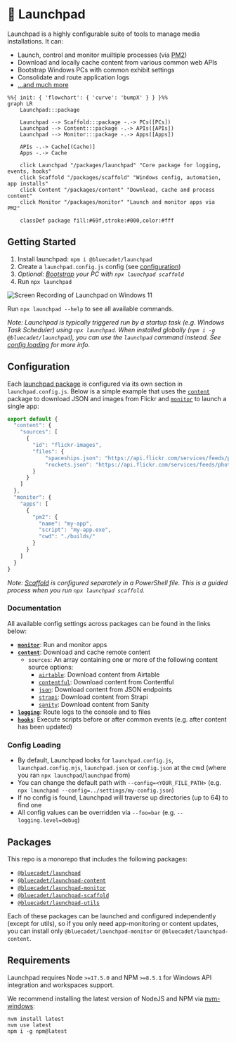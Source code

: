 # 🚀 Launchpad

Launchpad is a highly configurable suite of tools to manage media installations. It can:

- Launch, control and monitor muiltiple processes (via [PM2](https://pm2.keymetrics.io/))
- Download and locally cache content from various common web APIs
- Bootstrap Windows PCs with common exhibit settings
- Consolidate and route application logs
- [...and much more](#documentation)

```mermaid
%%{ init: { 'flowchart': { 'curve': 'bumpX' } } }%%
graph LR
    Launchpad:::package
    
    Launchpad --> Scaffold:::package -.-> PCs([PCs])
    Launchpad --> Content:::package -.-> APIs([APIs])
    Launchpad --> Monitor:::package -.-> Apps([Apps])
    
    APIs -.-> Cache[(Cache)]
    Apps -.-> Cache

    click Launchpad "/packages/launchpad" "Core package for logging, events, hooks"
    click Scaffold "/packages/scaffold" "Windows config, automation, app installs"
    click Content "/packages/content" "Download, cache and process content"
    click Monitor "/packages/monitor" "Launch and monitor apps via PM2"

    classDef package fill:#69f,stroke:#000,color:#fff
```

## Getting Started

1. Install launchpad: `npm i @bluecadet/launchpad`
2. Create a `launchpad.config.js` config (see [configuration](#configuration))
3. *Optional: [Bootstrap](/packages/scaffold) your PC with `npx launchpad scaffold`*
4. Run `npx launchpad`

![Screen Recording of Launchpad on Windows 11](https://user-images.githubusercontent.com/295789/197365153-d62d9218-2ffa-4611-ac61-fa5bf786766a.gif)

Run `npx launchpad --help` to see all available commands.

*Note: Launchpad is typically triggered run by a startup task (e.g. Windows Task Scheduler) using `npx launchpad`. When installed globally (`npm i -g @bluecadet/launchpad`), you can use the `launchpad` command instead. See [config loading](#config-loading) for more info.*

## Configuration

Each [launchpad package](#packages) is configured via its own section in `launchpad.config.js`. Below is a simple example that uses the [`content`](/packages/content) package to download JSON and images from Flickr and [`monitor`](/packages/monitor) to launch a single app:

```js
export default {
  "content": {
    "sources": [
      {
        "id": "flickr-images",
        "files": {
            "spaceships.json": "https://api.flickr.com/services/feeds/photos_public.gne?format=json&nojsoncallback=1&tags=spaceship",
            "rockets.json": "https://api.flickr.com/services/feeds/photos_public.gne?format=json&nojsoncallback=1&tags=rocket"
        }
      }
    ]
  },
  "monitor": {
    "apps": [
      {
        "pm2": {
          "name": "my-app",
          "script": "my-app.exe",
          "cwd": "./builds/"
        }
      }
    ]
  }
}
```

*Note: [Scaffold](/packages/scaffold) is configured separately in a PowerShell file. This is a guided process when you run `npx launchpad scaffold`.*

### Documentation

All available config settings across packages can be found in the links below:

- [**`monitor`**](/packages/monitor/README.md): Run and monitor apps
- [**`content`**](/packages/content/README.md): Download and cache remote content
  - `sources`: An array containing one or more of the following content source options:
    - [`airtable`](/packages/content/docs/airtable-source.md): Download content from Airtable
    - [`contentful`](/packages/content/docs/contentful-source.md): Download content from Contentful
    - [`json`](/packages/content/docs/json-source.md): Download content from JSON endpoints
    - [`strapi`](/packages/content/docs/strapi-source.md): Download content from Strapi
    - [`sanity`](/packages/content/docs/sanity-source.md): Download content from Sanity
- [**`logging`**](/packages/launchpad/docs/logging.md): Route logs to the console and to files
- [**`hooks`**](/packages/launchpad/docs/hooks.md): Execute scripts before or after common events (e.g. after content has been updated)

### Config Loading

- By default, Launchpad looks for `launchpad.config.js`, `launchpad.config.mjs`, `launchpad.json` or `config.json` at the cwd (where you ran `npx launchpad`/`launchpad` from)
- You can change the default path with `--config=<YOUR_FILE_PATH>` (e.g. `npx launchpad --config=../settings/my-config.json`)
- If no config is found, Launchpad will traverse up directories (up to 64) to find one
- All config values can be overridden via `--foo=bar` (e.g. `--logging.level=debug`)

## Packages

This repo is a monorepo that includes the following packages:

* [`@bluecadet/launchpad`](/packages/launchpad)
* [`@bluecadet/launchpad-content`](/packages/content)
* [`@bluecadet/launchpad-monitor`](/packages/monitor)
* [`@bluecadet/launchpad-scaffold`](/packages/scaffold)
* [`@bluecadet/launchpad-utils`](/packages/utils)

Each of these packages can be launched and configured independently (except for utils), so if you only need app-monitoring or content updates, you can install only `@bluecadet/launchpad-monitor` or `@bluecadet/launchpad-content`.

## Requirements

Launchpad requires Node `>=17.5.0` and NPM `>=8.5.1` for Windows API integration and workspaces support.

We recommend installing the latest version of NodeJS and NPM via [nvm-windows](https://github.com/coreybutler/nvm-windows):

```
nvm install latest
nvm use latest
npm i -g npm@latest
```
